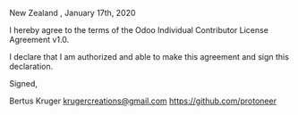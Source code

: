 New Zealand , January 17th, 2020

I hereby agree to the terms of the Odoo Individual Contributor License Agreement v1.0.

I declare that I am authorized and able to make this agreement and sign this declaration.

Signed,

Bertus Kruger krugercreations@gmail.com https://github.com/protoneer
